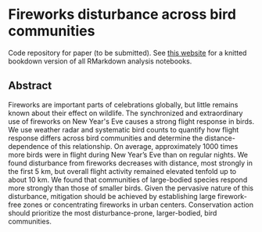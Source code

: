 # Fireworks disturbance across bird communities
Code repository for paper (to be submitted). See [this website](https://barthoekstra.github.io/fireworks) for a knitted bookdown version of all RMarkdown analysis notebooks.

## Abstract
Fireworks are important parts of celebrations globally, but little remains known about their effect on wildlife. The synchronized and extraordinary use of fireworks on New Year's Eve causes a strong flight response in birds. We use weather radar and systematic bird counts to quantify how flight response differs across bird communities and determine the distance-dependence of this relationship. On average, approximately 1000 times more birds were in flight during New Year’s Eve than on regular nights. We found disturbance from fireworks decreases with distance, most strongly in the first 5 km, but overall flight activity remained elevated tenfold up to about 10 km. We found that communities of large-bodied species respond more strongly than those of smaller birds. Given the pervasive nature of this disturbance, mitigation should be achieved by establishing large firework-free zones or concentrating fireworks in urban centers. Conservation action should prioritize the most disturbance-prone, larger-bodied, bird communities.
